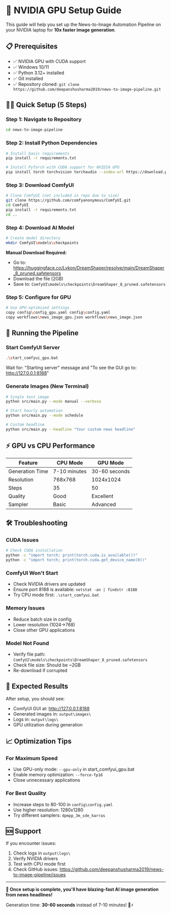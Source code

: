 # 🚀 NVIDIA GPU Setup Guide

This guide will help you set up the News-to-Image Automation Pipeline on your NVIDIA laptop for **10x faster image generation**.

## 📋 Prerequisites

- ✅ NVIDIA GPU with CUDA support
- ✅ Windows 10/11
- ✅ Python 3.12+ installed
- ✅ Git installed
- ✅ Repository cloned: `git clone https://github.com/deepanshusharma2019/news-to-image-pipeline.git`

## 🏃‍♂️ Quick Setup (5 Steps)

### Step 1: Navigate to Repository
```bash
cd news-to-image-pipeline
```

### Step 2: Install Python Dependencies
```bash
# Install basic requirements
pip install -r requirements.txt

# Install PyTorch with CUDA support for NVIDIA GPU
pip install torch torchvision torchaudio --index-url https://download.pytorch.org/whl/cu121
```

### Step 3: Download ComfyUI
```bash
# Clone ComfyUI (not included in repo due to size)
git clone https://github.com/comfyanonymous/ComfyUI.git
cd ComfyUI
pip install -r requirements.txt
cd ..
```

### Step 4: Download AI Model
```bash
# Create model directory
mkdir ComfyUI\models\checkpoints
```

**Manual Download Required:**
- Go to: https://huggingface.co/Lykon/DreamShaper/resolve/main/DreamShaper_8_pruned.safetensors
- Download the file (2GB)
- Save to: `ComfyUI\models\checkpoints\DreamShaper_8_pruned.safetensors`

### Step 5: Configure for GPU
```bash
# Use GPU-optimized settings
copy config\config_gpu.yaml config\config.yaml
copy workflows\news_image_gpu.json workflows\news_image.json
```

## 🚀 Running the Pipeline

### Start ComfyUI Server
```bash
.\start_comfyui_gpu.bat
```
Wait for: "Starting server" message and "To see the GUI go to: http://127.0.0.1:8188"

### Generate Images (New Terminal)
```bash
# Single test image
python src/main.py --mode manual --verbose

# Start hourly automation
python src/main.py --mode schedule

# Custom headline
python src/main.py --headline "Your custom news headline"
```

## ⚡ GPU vs CPU Performance

| Feature | CPU Mode | GPU Mode |
|---------|----------|----------|
| Generation Time | 7-10 minutes | 30-60 seconds |
| Resolution | 768x768 | 1024x1024 |
| Steps | 35 | 50 |
| Quality | Good | Excellent |
| Sampler | Basic | Advanced |

## 🛠️ Troubleshooting

### CUDA Issues
```bash
# Check CUDA installation
python -c "import torch; print(torch.cuda.is_available())"
python -c "import torch; print(torch.cuda.get_device_name(0))"
```

### ComfyUI Won't Start
- Check NVIDIA drivers are updated
- Ensure port 8188 is available: `netstat -an | findstr :8188`
- Try CPU mode first: `.\start_comfyui.bat`

### Memory Issues
- Reduce batch size in config
- Lower resolution (1024→768)
- Close other GPU applications

### Model Not Found
- Verify file path: `ComfyUI\models\checkpoints\DreamShaper_8_pruned.safetensors`
- Check file size: Should be ~2GB
- Re-download if corrupted

## 🎯 Expected Results

After setup, you should see:
- ComfyUI GUI at: http://127.0.0.1:8188
- Generated images in: `output\images\`
- Logs in: `output\logs\`
- GPU utilization during generation

## 📈 Optimization Tips

### For Maximum Speed
- Use GPU-only mode: `--gpu-only` in start_comfyui_gpu.bat
- Enable memory optimization: `--force-fp16`
- Close unnecessary applications

### For Best Quality
- Increase steps to 80-100 in `config\config.yaml`
- Use higher resolution: 1280x1280
- Try different samplers: `dpmpp_3m_sde_karras`

## 🆘 Support

If you encounter issues:
1. Check logs in `output\logs\`
2. Verify NVIDIA drivers
3. Test with CPU mode first
4. Check GitHub issues: https://github.com/deepanshusharma2019/news-to-image-pipeline/issues

---

**🎉 Once setup is complete, you'll have blazing-fast AI image generation from news headlines!**

Generation time: **30-60 seconds** instead of 7-10 minutes! 🚀⚡
